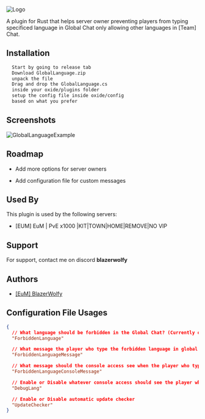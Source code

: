 ![Logo](https://i.ibb.co/YQTqPT2/repository-open-graph-template.png)

A plugin for Rust that helps server owner preventing players from typing specificed language in Global Chat only allowing other languages in [Team] Chat.
## Installation

```bash
  Start by going to release tab
  Download GlobalLanguage.zip
  unpack the file
  Drag and drop the GlobalLanguage.cs
  inside your oxide/plugins folder
  setup the config file inside oxide/config
  based on what you prefer
```
    
## Screenshots

![GlobalLanguageExample](https://i.ibb.co/HCYCDv3/Global-Language-Example.png)
## Roadmap

- Add more options for server owners

- Add configuration file for custom messages


## Used By

This plugin is used by the following servers:

- [EUM] EuM | PvE x1000 |KIT|TOWN|HOME|REMOVE|NO VIP
## Support

For support, contact me on discord **blazerwolfy**


## Authors

- [[EuM] BlazerWolfy](https://steamcommunity.com/id/BlazerWolfy/)


## Configuration File Usages
```json
{
  // What language should be forbidden in the Global Chat? (Currently only supports one language at a time)
  "ForbiddenLanguage"

  // What message the player who type the forbidden language in global chat should see before theirs message was cancelled
  "ForbiddenLanguageMessage"

  // What message should the console access see when the player who type the forbidden language in Global chat should see
  "ForbiddenLanguageConsoleMessage"

  // Enable or Disable whatever console access should see the player who tried to talk the forbbiden language in global chat
  "DebugLang"

  // Enable or Disable automatic update checker
  "UpdateChecker"
}
```
